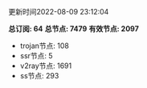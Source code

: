 更新时间2022-08-09 23:12:04

**总订阅: 64**
**总节点: 7479**
**有效节点: 2097**
- trojan节点: 108
- ssr节点: 5
- v2ray节点: 1691
- ss节点: 293
